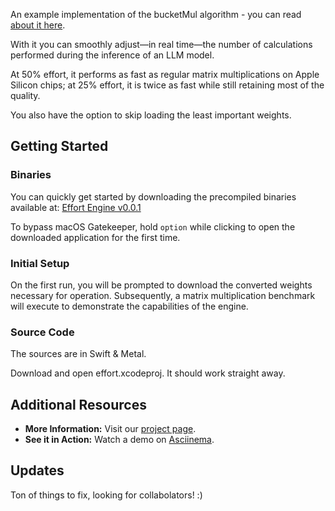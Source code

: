 
An example implementation of the bucketMul algorithm - you can read [about it here](http://kolinko.github.io/effort/).

With it you can smoothly adjust—in real time—the number of calculations performed during the inference of an LLM model.

At 50% effort, it performs as fast as regular matrix multiplications on Apple Silicon chips; at 25% effort, it is twice as fast while still retaining most of the quality.

You also have the option to skip loading the least important weights.

## Getting Started

### Binaries
You can quickly get started by downloading the precompiled binaries available at:
[Effort Engine v0.0.1](https://github.com/kolinko/effort/releases/download/0.0.1/effort.0.0.1.zip)

To bypass macOS Gatekeeper, hold `option` while clicking to open the downloaded application for the first time.

### Initial Setup
On the first run, you will be prompted to download the converted weights necessary for operation. Subsequently, a matrix multiplication benchmark will execute to demonstrate the capabilities of the engine.

### Source Code

The sources are in Swift & Metal.

Download and open effort.xcodeproj. It should work straight away.

## Additional Resources

- **More Information:** Visit our [project page](http://kolinko.github.io/effort/).
- **See it in Action:** Watch a demo on [Asciinema](https://asciinema.org/a/piP22yYwcaohu5cA2gyuv1W61).

## Updates

Ton of things to fix, looking for collabolators! :)
